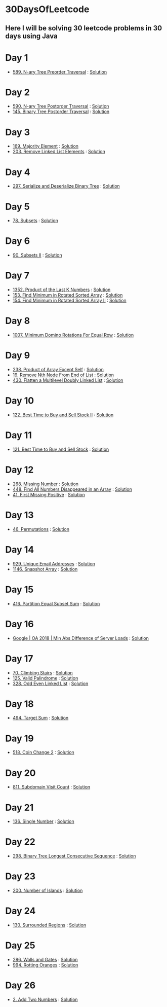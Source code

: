 # 30DaysOfLeetcode

## Here I will be solving 30 leetcode problems in 30 days using Java

# Day 1
- [589. N-ary Tree Preorder Traversal](https://leetcode.com/problems/n-ary-tree-preorder-traversal/) : [Solution](https://github.com/makrandp/30-days-of-leetcode/blob/master/Day%201/589.%20N-ary%20Tree%20Preorder%20Traversal.java)

# Day 2
- [590. N-ary Tree Postorder Traversal](https://leetcode.com/problems/n-ary-tree-postorder-traversal/) : [Solution](https://github.com/makrandp/30-days-of-leetcode/blob/master/Day%202/590.%20N-ary%20Tree%20Postorder%20Traversal.java)
- [145. Binary Tree Postorder Traversal](https://leetcode.com/problems/binary-tree-postorder-traversal/) : [Solution](https://github.com/makrandp/30-days-of-leetcode/blob/master/Day%202/145.%20Binary%20Tree%20Postorder%20Traversal.java)

# Day 3
- [169. Majority Element](https://leetcode.com/problems/majority-element/) : [Solution](https://github.com/makrandp/30-days-of-leetcode/blob/master/Day%203/169.%20Majority%20Element.java)
- [203. Remove Linked List Elements](https://leetcode.com/problems/remove-linked-list-elements/) : [Solution](https://github.com/makrandp/30-days-of-leetcode/blob/master/Day%203/203.%20Remove%20Linked%20List%20Elements.java)

# Day 4
- [297. Serialize and Deserialize Binary Tree](https://leetcode.com/problems/serialize-and-deserialize-binary-tree/) : [Solution](https://github.com/makrandp/30-days-of-leetcode/tree/master/Day%204)

# Day 5
- [78. Subsets](https://leetcode.com/problems/subsets/) : [Solution](https://github.com/makrandp/30-days-of-leetcode/tree/master/Day%205)

# Day 6
- [90. Subsets II](https://leetcode.com/problems/subsets-ii/) : [Solution](https://github.com/makrandp/30-days-of-leetcode/tree/master/Day%206)

# Day 7
- [1352. Product of the Last K Numbers](https://leetcode.com/problems/product-of-the-last-k-numbers/) : [Solution](https://github.com/makrandp/30-days-of-leetcode/blob/master/Day%207/1352.%20Product%20of%20the%20Last%20K%20Numbers.java)
- [153. Find Minimum in Rotated Sorted Array](https://leetcode.com/problems/find-minimum-in-rotated-sorted-array/) : [Solution](https://github.com/makrandp/30-days-of-leetcode/blob/master/Day%207/153.%20Find%20Minimum%20in%20Rotated%20Sorted%20Array.java)
- [154. Find Minimum in Rotated Sorted Array II](https://leetcode.com/problems/find-minimum-in-rotated-sorted-array-ii/) : [Solution](https://github.com/makrandp/30-days-of-leetcode/blob/master/Day%207/154.%20Find%20Minimum%20in%20Rotated%20Sorted%20Array%20II.java)

# Day 8
- [1007. Minimum Domino Rotations For Equal Row](https://leetcode.com/problems/minimum-domino-rotations-for-equal-row/) : [Solution](https://github.com/makrandp/30-days-of-leetcode/blob/master/Day%208/1007.%20Minimum%20Domino%20Rotations%20For%20Equal%20Row.java)

# Day 9
- [238. Product of Array Except Self](https://leetcode.com/problems/product-of-array-except-self/) : [Solution](https://github.com/makrandp/30-days-of-leetcode/blob/master/Day%209/238.%20Product%20of%20Array%20Except%20Self.java)
- [19. Remove Nth Node From End of List](https://leetcode.com/problems/remove-nth-node-from-end-of-list/) : [Solution](https://github.com/makrandp/30-days-of-leetcode/blob/master/Day%209/19.%20Remove%20Nth%20Node%20From%20End%20of%20List.java)
- [430. Flatten a Multilevel Doubly Linked List](https://leetcode.com/problems/flatten-a-multilevel-doubly-linked-list/) : [Solution](https://github.com/makrandp/30-days-of-leetcode/blob/master/Day%209/430.%20Flatten%20a%20Multilevel%20Doubly%20Linked%20List.java)

# Day 10
- [122. Best Time to Buy and Sell Stock II](https://leetcode.com/problems/best-time-to-buy-and-sell-stock-ii/) : [Solution](https://github.com/makrandp/30-days-of-leetcode/blob/master/Day%2010/122.%20Best%20Time%20to%20Buy%20and%20Sell%20Stock%20II.java)

# Day 11
- [121. Best Time to Buy and Sell Stock](https://leetcode.com/problems/best-time-to-buy-and-sell-stock/) : [Solution](https://github.com/makrandp/30-days-of-leetcode/blob/master/Day%2011/121.%20Best%20Time%20to%20Buy%20and%20Sell%20Stock.java)

# Day 12
- [268. Missing Number](https://leetcode.com/problems/missing-number/) : [Solution](https://github.com/makrandp/30-days-of-leetcode/blob/master/Day%2012/268.%20Missing%20Number.java)
- [448. Find All Numbers Disappeared in an Array](https://leetcode.com/problems/find-all-numbers-disappeared-in-an-array/) : [Solution](https://github.com/makrandp/30-days-of-leetcode/blob/master/Day%2012/448.%20Find%20All%20Numbers%20Disappeared%20in%20an%20Array.java)
- [41. First Missing Positive](https://leetcode.com/problems/first-missing-positive/) : [Solution](https://github.com/makrandp/30-days-of-leetcode/blob/master/Day%2012/41.%20First%20Missing%20Positive.java)

# Day 13
- [46. Permutations](https://leetcode.com/problems/permutations/) : [Solution](https://github.com/makrandp/30-days-of-leetcode/blob/master/Day%2013/46.%20Permutations.java)

# Day 14
- [929. Unique Email Addresses](https://leetcode.com/problems/unique-email-addresses/) : [Solution](https://github.com/makrandp/30-days-of-leetcode/blob/master/Day%2014/929.%20Unique%20Email%20Addresses.java)
- [1146. Snapshot Array](https://leetcode.com/problems/snapshot-array/) : [Solution](https://github.com/makrandp/30-days-of-leetcode/blob/master/Day%2014/1146.%20Snapshot%20Array.java)

# Day 15
- [416. Partition Equal Subset Sum](https://leetcode.com/problems/partition-equal-subset-sum/) : [Solution](https://github.com/makrandp/30-days-of-leetcode/blob/master/Day%2015/416.%20Partition%20Equal%20Subset%20Sum.java)

# Day 16
- [Google | OA 2018 | Min Abs Difference of Server Loads](https://leetcode.com/discuss/interview-question/356433/) : [Solution](https://github.com/makrandp/30-days-of-leetcode/blob/master/Day%2016/Google%20%7C%20OA%202018%20%7C%20Min%20Abs%20Difference%20of%20Server%20Loads.java)

# Day 17
- [70. Climbing Stairs](https://leetcode.com/problems/climbing-stairs/) : [Solution](https://github.com/makrandp/30-days-of-leetcode/blob/master/Day%2017/70.%20Climbing%20Stairs.java)
- [125. Valid Palindrome](https://leetcode.com/problems/valid-palindrome/) : [Solution](https://github.com/makrandp/30-days-of-leetcode/blob/master/Day%2017/125.%20Valid%20Palindrome.java)
- [328. Odd Even Linked List](https://leetcode.com/problems/odd-even-linked-list/) : [Solution](https://github.com/makrandp/30-days-of-leetcode/blob/master/Day%2017/328.%20Odd%20Even%20Linked%20List.java)

# Day 18
- [494. Target Sum](https://leetcode.com/problems/target-sum/) : [Solution](https://github.com/makrandp/30-days-of-leetcode/tree/master/Day%2018)

# Day 19
- [518. Coin Change 2](https://leetcode.com/problems/coin-change-2/) : [Solution](https://github.com/makrandp/30-days-of-leetcode/blob/master/Day%2019/518.%20Coin%20Change%202.java)

# Day 20
- [811. Subdomain Visit Count](https://leetcode.com/problems/subdomain-visit-count/) : [Solution](https://github.com/makrandp/30-days-of-leetcode/blob/master/Day%2020/811.%20Subdomain%20Visit%20Count.java)

# Day 21
- [136. Single Number](https://leetcode.com/problems/single-number/) : [Solution](https://github.com/makrandp/30-days-of-leetcode/blob/master/Day%2021/136.%20Single%20Number.java)

# Day 22
- [298. Binary Tree Longest Consecutive Sequence](https://leetcode.com/problems/binary-tree-longest-consecutive-sequence/) : [Solution](https://github.com/makrandp/30-days-of-leetcode/blob/master/Day%2022/298.%20Binary%20Tree%20Longest%20Consecutive%20Sequence.java)

# Day 23
- [200. Number of Islands](https://leetcode.com/problems/number-of-islands/) : [Solution](https://github.com/makrandp/30-days-of-leetcode/blob/master/Day%2023/200.%20Number%20of%20Islands.java)

# Day 24
- [130. Surrounded Regions](https://leetcode.com/problems/surrounded-regions/) : [Solution](https://github.com/makrandp/30-days-of-leetcode/blob/master/Day%2024/130.%20Surrounded%20Regions.java)

# Day 25
- [286. Walls and Gates](https://leetcode.com/problems/walls-and-gates/) : [Solution](https://github.com/makrandp/30-days-of-leetcode/blob/master/Day%2025/286.%20Walls%20and%20Gates.java)
- [994. Rotting Oranges](https://leetcode.com/problems/rotting-oranges/) : [Solution](https://github.com/makrandp/30-days-of-leetcode/blob/master/Day%2025/994.%20Rotting%20Oranges.java)

# Day 26
- [2. Add Two Numbers](https://leetcode.com/problems/add-two-numbers/) : [Solution](https://github.com/makrandp/30-days-of-leetcode/blob/master/Day%2026/2.%20Add%20Two%20Numbers.java)
